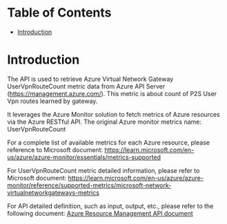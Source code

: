 # Table of Contents
- [Introduction](#introduction)


# Introduction <a name="introduction"></a>
The API is used to retrieve Azure Virtual Network Gateway UserVpnRouteCount metric data from Azure API Server (https://management.azure.com/). This metric is about count of P2S User Vpn routes learned by gateway.



It leverages the Azure Monitor solution to fetch metrics of Azure resources via the Azure RESTful API. The original Azure monitor metrics name: UserVpnRouteCount



For a complete list of available metrics for each Azure resource, please reference to Microsoft document: https://learn.microsoft.com/en-us/azure/azure-monitor/essentials/metrics-supported 

For UserVpnRouteCount metric detailed information, please refer to Microsoft document: https://learn.microsoft.com/en-us/azure/azure-monitor/reference/supported-metrics/microsoft-network-virtualnetworkgateways-metrics

For API detailed definition, such as input, output, etc., please refer to the following document:
[Azure Resource Management API document](https://learn.microsoft.com/en-us/rest/api/monitor/metrics/list?view=rest-monitor-2023-10-01&tabs=HTTP)
